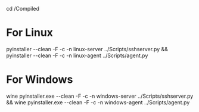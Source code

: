 cd /Compiled

# For Linux
pyinstaller --clean -F -c -n linux-server ../Scripts/sshserver.py && pyinstaller --clean -F -c -n linux-agent ../Scripts/agent.py

# For Windows
wine pyinstaller.exe --clean -F -c -n windows-server ../Scripts/sshserver.py && wine pyinstaller.exe --clean -F -c -n windows-agent ../Scripts/agent.py
